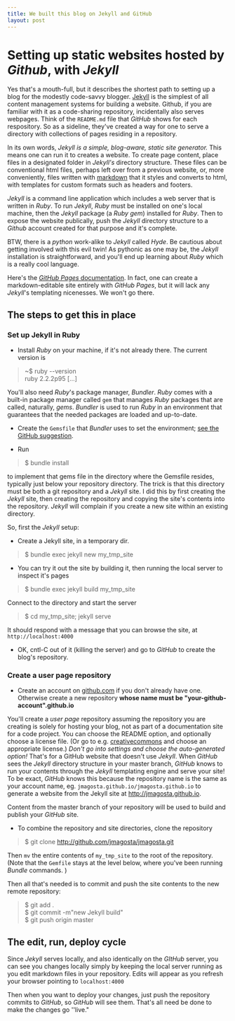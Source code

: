 ```yaml
---
title: We built this blog on Jekyll and GitHub
layout: post
---
```


# Setting up static websites hosted by *Github*, with *Jekyll*

Yes that's a mouth-full, but it describes the shortest path to setting up a blog for the modestly code-savvy blogger.
[Jekyll](http://http://jekyllrb.com/docs) is the simplest of all content management systems for building a website.
Github, if you are familiar with it as a code-sharing repository, incidentally also serves webpages. Think of
the ```README.md``` file that *GitHub* shows for each respository. So as a sideline, they've created a way for one to serve a directory with collections of pages residing in a repository.

In its own words, *Jekyll is a simple, blog-aware, static site generator.*  This means one can run it to
creates a website.  To create page content, place files in a designated folder in *Jekyll's* directory structure.
These files can be conventional html  files, perhaps left over from a previous website, or, more
conveniently, files written with [markdown](https://help.github.com/articles/markdown-basics/) that it styles and converts to html, with templates for custom
formats such as headers and footers.

*Jekyll* is a command line application which includes a web server that is written in *Ruby*.  To run *Jekyll*,
*Ruby* must be installed on one's local machine, then the *Jekyll* package (a *Ruby gem*) installed for *Ruby*.
Then to expose the website publically, push the
*Jekyll* directory structure to a *Github* account created for that purpose and it's complete.

BTW, there is a *python* work-alike to *Jekyll* called *Hyde*. Be cautious about getting involved with this evil twin! As pythonic as one may be, the *Jekyll* installation is straightforward, and you'll end up learning about *Ruby* which is a really cool language.

Here's the [*GitHub Pages* documentation](https://help.github.com/categories/github-pages-basics/). In fact, one can create a
markdown-editable site entirely with *GitHub Pages*, but it will lack any *Jekyll*'s templating  nicenesses.  We won't go there. 

## The steps to get this in place

### Set up Jekyll in Ruby

- Install *Ruby* on your machine, if it's not already there. The current version is


> ~$ ruby --version  
> ruby 2.2.2p95 [...]


You'll also need *Ruby*'s package manager, *Bundler*.  *Ruby* comes with a built-in package manager called `gem` that manages *Ruby* packages that are called, naturally,  *gems*.  *Bundler*  is used to run *Ruby* in an environment that guarantees that the needed packages are loaded and up-to-date.

- Create the ```Gemsfile``` that *Bundler* uses to set the environment; [see the GitHub suggestion](http://jekyllrb.com/docs/github-pages/).

- Run

> $ bundle install

to implement that gems file in the directory where the Gemsfile resides, typically just below your repository directory. 
The trick is that this directory must be both a git repository and a *Jekyll* site.  I did this by first creating the *Jekyll* site, then creating the repository and copying the site's contents into the repository.  *Jekyll* will complain if you create a new site within an existing directory.

So, first the *Jekyll* setup:

- Create a Jekyll site, in a temporary dir.

> $ bundle exec jekyll new my_tmp_site

- You can try it out the site by building it, then running the local server to inspect it's pages

> $ bundle exec jekyll build my_tmp_site

Connect to the directory and start the server

> $ cd my_tmp_site; jekyll serve

It should respond with a message that you can browse the site, at ```http://localhost:4000```

- OK, cntl-C out of it (killing the server) and go to *GitHub* to  create the blog's repository.

### Create a user page repository

- Create an account on [github.com](https://pages.github.com) if you don't already have one. Otherwise create a new repository **whose name must be "your-github-account".github.io**

You'll create a *user page* repository assuming the repository you are creating is solely for hosting your blog, not as part of a documentation site for a code project. You can choose the README option, and optionally choose a license file.  (Or go to e.g. [creativecommons](http://creativecommons.org) and choose an appropriate license.)  *Don't go into settings and choose the auto-generated option!*  That's for a GitHub website that doesn't use *Jekyll*.  When *GitHub* sees the *Jekyll* directory structure in your master branch, *GitHub* knows to run your contents through the *Jekyll* templating engine and serve your site! 
To be exact, *GitHub* knows this because the repository name is the same as your account name, eg.   `jmagosta.github.io/jmagosta.github.io` to generate a  website from the Jekyll site at http://jmagosta.github.io.

Content from the master branch of your repository will be used to build and publish your *GitHub* site.

- To combine the repository and site directories, clone the repository

> $ git clone http://github.com/jmagosta/jmagosta.git

Then ```mv``` the entire contents of ```my_tmp_site``` to the root of the repository. (Note that the ```Gemfile``` stays at the level below, where you've been running *Bundle* commands. )

Then all that's needed is to commit and push the site contents to the new remote repository:

> $ git add .  
> $ git commit -m"new Jekyll build"  
> $ git push origin master  

## The edit, run, deploy cycle

Since *Jekyll* serves locally, and also identically on the *GItHub* server, you can see you changes locally simply by keeping the local server running as you edit markdown files in your repository.  Edits will appear as you refresh your browser pointing to ```localhost:4000```

Then when you want to deploy your changes, just push the repository commits to *GitHub*, so *GitHub* will see them.  That's all need be done to make the changes go ''live."

